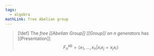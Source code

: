 ```yaml
---
tags:
  - algebra
mathLink: free Abelian group
---
```

>[!def]
>The *free [[Abelian Group]] [[Group]] on $n$ generators* has [[Presentation]] $$F^{\text{ab}}_{n}=\langle x_{1},\ldots,x_{n}|x_{i}x_{j}=x_{j}x_{i}\rangle$$
